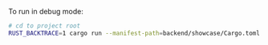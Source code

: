 To run in debug mode:

```bash
# cd to project root
RUST_BACKTRACE=1 cargo run --manifest-path=backend/showcase/Cargo.toml
```
